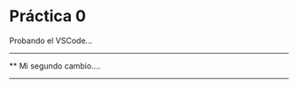  # Práctica 0

 Probando el VSCode...

***********************
**  Mi segundo cambio....
*************************
